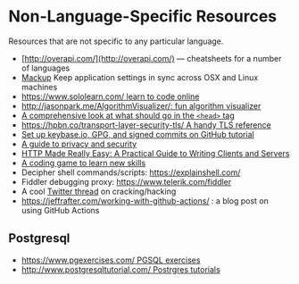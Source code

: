 # Non-Language-Specific Resources
Resources that are not specific to any particular language.

* [http://overapi.com/](http://overapi.com/) &mdash; cheatsheets for a number of
  languages
* [Mackup](https://github.com/lra/mackup) Keep application settings in sync across OSX and Linux machines
* [https://www.sololearn.com/ learn to code online](https://www.sololearn.com/)
* [http://jasonpark.me/AlgorithmVisualizer/: fun algorithm visualizer](http://jasonpark.me/AlgorithmVisualizer/)
* [A comprehensive look at what should go in the `<head>` tag](https://github.com/joshbuchea/HEAD)
* [https://hpbn.co/transport-layer-security-tls/ A handy TLS reference](https://hpbn.co/transport-layer-security-tls/)
* [Set up keybase.io, GPG, and signed commits on GitHub tutorial](https://github.com/pstadler/keybase-gpg-github)
* [A guide to privacy and security](https://www.bestvpn.com/the-ultimate-privacy-guide/)
* [HTTP Made Really Easy: A Practical Guide to Writing Clients and Servers](http://www.jmarshall.com/easy/http/)
* [A coding game to learn new skills](https://www.codingame.com/start)
* Decipher shell commands/scripts: https://explainshell.com/
* Fiddler debugging proxy: https://www.telerik.com/fiddler
* A cool [Twitter thread](https://twitter.com/janescott_/status/1144134954353217536?s=12) on cracking/hacking
* https://jeffrafter.com/working-with-github-actions/ : a blog post on using GitHub Actions

## Postgresql
* [https://www.pgexercises.com/ PGSQL exercises](https://www.pgexercises.com/)
* [http://www.postgresqltutorial.com/ Postrgres tutorials](http://www.postgresqltutorial.com/)
